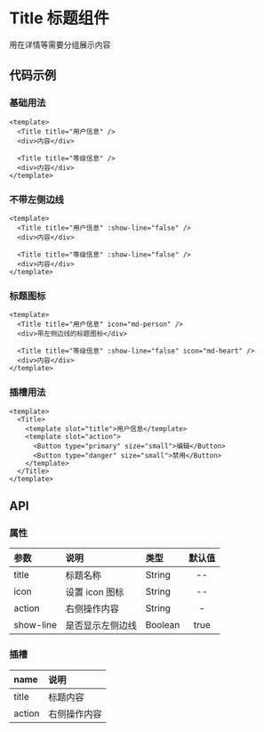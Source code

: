 # Title 标题组件

用在详情等需要分组展示内容

## 代码示例

### 基础用法

```vue
<template>
  <Title title="用户信息" />
  <div>内容</div>

  <Title title="等级信息" />
  <div>内容</div>
</template>
```

### 不带左侧边线

```vue
<template>
  <Title title="用户信息" :show-line="false" />
  <div>内容</div>

  <Title title="等级信息" :show-line="false" />
  <div>内容</div>
</template>
```

### 标题图标

```vue
<template>
  <Title title="用户信息" icon="md-person" />
  <div>带左侧边线的标题图标</div>

  <Title title="等级信息" :show-line="false" icon="md-heart" />
  <div>内容</div>
</template>
```

### 插槽用法

```vue
<template>
  <Title>
    <template slot="title">用户信息</template>
    <template slot="action">
      <Button type="primary" size="small">编辑</Button>
      <Button type="danger" size="small">禁用</Button>
    </template>
  </Title>
</template>
```

## API

### 属性

| 参数      | 说明             | 类型    | 默认值 |
| :-------- | :--------------- | :------ | :----: |
| title     | 标题名称         | String  |   --   |
| icon      | 设置 icon 图标   | String  |   --   |
| action    | 右侧操作内容     | String  |   -    |
| show-line | 是否显示左侧边线 | Boolean |  true  |

### 插槽

| name   | 说明         |
| :----- | :----------- |
| title  | 标题内容     |
| action | 右侧操作内容 |
